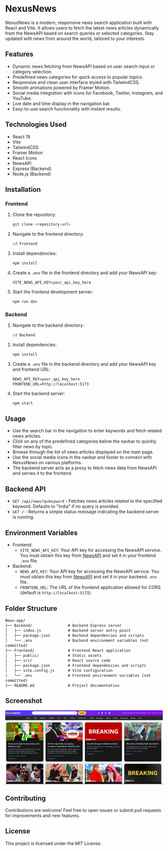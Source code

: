 # NexusNews

NexusNews is a modern, responsive news search application built with React and Vite. It allows users to fetch the latest news articles dynamically from the NewsAPI based on search queries or selected categories. Stay updated with news from around the world, tailored to your interests.

## Features

- Dynamic news fetching from NewsAPI based on user search input or category selection.
- Predefined news categories for quick access to popular topics.
- Responsive and clean user interface styled with TailwindCSS.
- Smooth animations powered by Framer Motion.
- Social media integration with icons for Facebook, Twitter, Instagram, and YouTube.
- Live date and time display in the navigation bar.
- Easy-to-use search functionality with instant results.

## Technologies Used

- React 19
- Vite
- TailwindCSS
- Framer Motion
- React Icons
- NewsAPI
- Express (Backend)
- Node.js (Backend)

## Installation

### Frontend

1. Clone the repository:
   ```bash
   git clone <repository-url>
   ```
2. Navigate to the frontend directory:
   ```bash
   cd Frontend
   ```
3. Install dependencies:
   ```bash
   npm install
   ```
4. Create a `.env` file in the frontend directory and add your NewsAPI key:
   ```
   VITE_NEWS_API_KEY=your_api_key_here
   ```
5. Start the frontend development server:
   ```bash
   npm run dev
   ```

### Backend

1. Navigate to the backend directory:
   ```bash
   cd Backend
   ```
2. Install dependencies:
   ```bash
   npm install
   ```
3. Create a `.env` file in the backend directory and add your NewsAPI key and frontend URL:
   ```
   NEWS_API_KEY=your_api_key_here
   FRONTEND_URL=http://localhost:5173
   ```
4. Start the backend server:
   ```bash
   npm start
   ```

## Usage

- Use the search bar in the navigation to enter keywords and fetch related news articles.
- Click on any of the predefined categories below the navbar to quickly filter news by topic.
- Browse through the list of news articles displayed on the main page.
- Use the social media icons in the navbar and footer to connect with NexusNews on various platforms.
- The backend server acts as a proxy to fetch news data from NewsAPI and serves it to the frontend.

## Backend API

- `GET /api/news?q=keyword` - Fetches news articles related to the specified keyword. Defaults to "India" if no query is provided.
- `GET /` - Returns a simple status message indicating the backend server is running.

## Environment Variables

- Frontend:
  - `VITE_NEWS_API_KEY`: Your API key for accessing the NewsAPI service. You must obtain this key from [NewsAPI](https://newsapi.org/) and set it in your frontend `.env` file.
- Backend:
  - `NEWS_API_KEY`: Your API key for accessing the NewsAPI service. You must obtain this key from [NewsAPI](https://newsapi.org/) and set it in your backend `.env` file.
  - `FRONTEND_URL`: The URL of the frontend application allowed for CORS (default is `http://localhost:5173`).

## Folder Structure

```
News-app/
├── Backend/                # Backend Express server
│   ├── index.js            # Backend server entry point
│   ├── package.json        # Backend dependencies and scripts
│   └── .env                # Backend environment variables (not committed)
├── Frontend/               # Frontend React application
│   ├── public/             # Static assets
│   ├── src/                # React source code
│   ├── package.json        # Frontend dependencies and scripts
│   ├── vite.config.js      # Vite configuration
│   └── .env                # Frontend environment variables (not committed)
├── README.md               # Project documentation
```

## Screenshot

![NexusNews Screenshot](Frontend/public/home.png)

## Contributing

Contributions are welcome! Feel free to open issues or submit pull requests for improvements and new features.

## License

This project is licensed under the MIT License.

